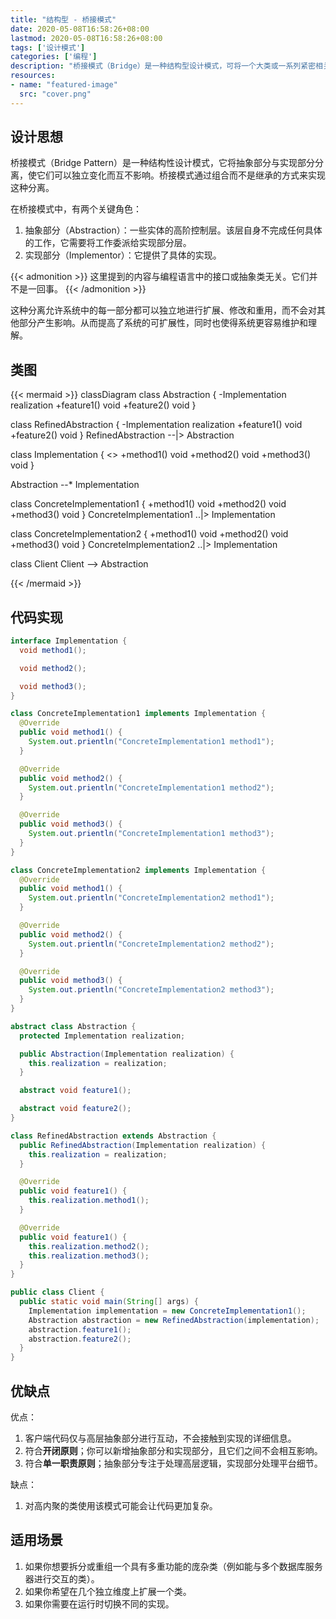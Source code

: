 ```yaml
---
title: "结构型 - 桥接模式"
date: 2020-05-08T16:58:26+08:00
lastmod: 2020-05-08T16:58:26+08:00
tags: ['设计模式']
categories: ['编程']
description: "桥接模式（Bridge）是一种结构型设计模式，可将一个大类或一系列紧密相关的类拆分为抽象和实现两个独立的层次结构，从而能在开发时分别使用。桥接模式通过组合而不是继承的方式来实现这种分离。"
resources:
- name: "featured-image"
  src: "cover.png"
---
```

<!--more-->
## 设计思想
桥接模式（Bridge Pattern）是一种结构性设计模式，它将抽象部分与实现部分分离，使它们可以独立变化而互不影响。桥接模式通过组合而不是继承的方式来实现这种分离。

在桥接模式中，有两个关键角色：
1. 抽象部分（Abstraction）：一些实体的高阶控制层。该层自身不完成任何具体的工作，它需要将工作委派给实现部分层。
2. 实现部分（Implementor）：它提供了具体的实现。

{{< admonition >}}
这里提到的内容与编程语言中的接口或抽象类无关。它们并不是一回事。
{{< /admonition >}}

这种分离允许系统中的每一部分都可以独立地进行扩展、修改和重用，而不会对其他部分产生影响。从而提高了系统的可扩展性，同时也使得系统更容易维护和理解。

## 类图
{{< mermaid >}}
classDiagram
  class Abstraction {
    -Implementation realization
    +feature1() void
    +feature2() void
  }

  class RefinedAbstraction {
    -Implementation realization
    +feature1() void
    +feature2() void
  }
  RefinedAbstraction --|> Abstraction

  class Implementation {
    <<interface>>
    +method1() void
    +method2() void
    +method3() void
  }

  Abstraction --* Implementation

  class ConcreteImplementation1 {
    +method1() void
    +method2() void
    +method3() void
  }
  ConcreteImplementation1 ..|> Implementation

  class ConcreteImplementation2 {
    +method1() void
    +method2() void
    +method3() void
  }
  ConcreteImplementation2 ..|> Implementation

  class Client
  Client --> Abstraction

{{< /mermaid >}}

## 代码实现
```java
interface Implementation {
  void method1();

  void method2();

  void method3();
}

class ConcreteImplementation1 implements Implementation {
  @Override
  public void method1() {
    System.out.prientln("ConcreteImplementation1 method1");
  }

  @Override
  public void method2() {
    System.out.prientln("ConcreteImplementation1 method2");
  }

  @Override
  public void method3() {
    System.out.prientln("ConcreteImplementation1 method3");
  }
}

class ConcreteImplementation2 implements Implementation {
  @Override
  public void method1() {
    System.out.prientln("ConcreteImplementation2 method1");
  }

  @Override
  public void method2() {
    System.out.prientln("ConcreteImplementation2 method2");
  }

  @Override
  public void method3() {
    System.out.prientln("ConcreteImplementation2 method3");
  }
}

abstract class Abstraction {
  protected Implementation realization;

  public Abstraction(Implementation realization) {
    this.realization = realization;
  }

  abstract void feature1();

  abstract void feature2();
}

class RefinedAbstraction extends Abstraction {
  public RefinedAbstraction(Implementation realization) {
    this.realization = realization;
  }

  @Override
  public void feature1() {
    this.realization.method1();
  }

  @Override
  public void feature1() {
    this.realization.method2();
    this.realization.method3();
  }
}

public class Client {
  public static void main(String[] args) {
    Implementation implementation = new ConcreteImplementation1();
    Abstraction abstraction = new RefinedAbstraction(implementation);
    abstraction.feature1();
    abstraction.feature2();
  }
}
```

## 优缺点
优点：
1. 客户端代码仅与高层抽象部分进行互动，不会接触到实现的详细信息。
2. 符合**开闭原则**；你可以新增抽象部分和实现部分，且它们之间不会相互影响。
3. 符合**单一职责原则**；抽象部分专注于处理高层逻辑，实现部分处理平台细节。

缺点：
1. 对高内聚的类使用该模式可能会让代码更加复杂。

## 适用场景
1. 如果你想要拆分或重组一个具有多重功能的庞杂类（例如能与多个数据库服务器进行交互的类）。
2. 如果你希望在几个独立维度上扩展一个类。
3. 如果你需要在运行时切换不同的实现。
